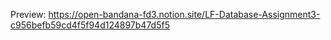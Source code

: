 Preview: 
https://open-bandana-fd3.notion.site/LF-Database-Assignment3-c956befb59cd4f5f94d124897b47d5f5
